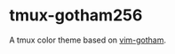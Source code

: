 # tmux-gotham256

A tmux color theme based on [vim-gotham](https://github.com/whatyouhide/vim-gotham).

